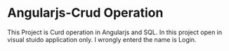# Angularjs-Crud Operation
This Project is Curd operation in Angularjs and SQL.
In this project open in visual stuido application only.
I wrongly enterd the name is Login.
